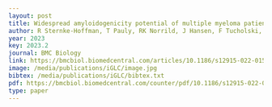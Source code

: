 ```yaml
--- 
layout: post
title: Widespread amyloidogenicity potential of multiple myeloma patient-derived immunoglobulin light chains
author: R Sternke-Hoffman, T Pauly, RK Norrild, J Hansen, F Tucholski, <u>MH Høie</u>, P Marcatili, M Dupré, M Duchateau, M Rey, C Malosse, S Metzger, A Boquoi, F Platten, SU Egelhaaf, J Chamot-Rooke, R Fenk, L Nagel-Steger, R Haas, AK Buell
year: 2023
key: 2023.2
journal: BMC Biology
link: https://bmcbiol.biomedcentral.com/articles/10.1186/s12915-022-01506-w
image: /media/publications/iGLC/image.jpg
bibtex: /media/publications/iGLC/bibtex.txt
pdf: https://bmcbiol.biomedcentral.com/counter/pdf/10.1186/s12915-022-01506-w.pdf
type: paper
---
```

